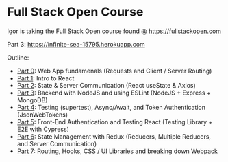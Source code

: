 # Full Stack Open Course

Igor is taking the Full Stack Open course found @ https://fullstackopen.com

Part 3: https://infinite-sea-15795.herokuapp.com

Outline:

* [Part 0](https://github.com/ikrougovoi/fullstackopen/tree/master/part0): Web App fundamenals (Requests and Client / Server Routing)
* [Part 1](https://github.com/ikrougovoi/fullstackopen/tree/master/part1): Intro to React
* [Part 2](https://github.com/ikrougovoi/fullstackopen/tree/master/part2): State & Server Communication (React useState & Axios)
* [Part 3](https://github.com/ikrougovoi/fullstackopen/tree/master/part3): Backend with NodeJS and using ESLint (NodeJS + Express + MongoDB)
* [Part 4](https://github.com/ikrougovoi/fullstackopen/tree/master/part4): Testing (supertest), Async/Await, and Token Authentication (JsonWebTokens)
* [Part 5](https://github.com/ikrougovoi/fullstackopen/tree/master/part5): Front-End Authentication and Testing React (Testing Library + E2E with Cypress)
* [Part 6](https://github.com/ikrougovoi/fullstackopen/tree/master/part6): State Management with Redux (Reducers, Multiple Reducers, and Server Communication)
* [Part 7](https://github.com/ikrougovoi/fullstackopen/tree/master/part7): Routing, Hooks, CSS / UI Libraries and breaking down Webpack